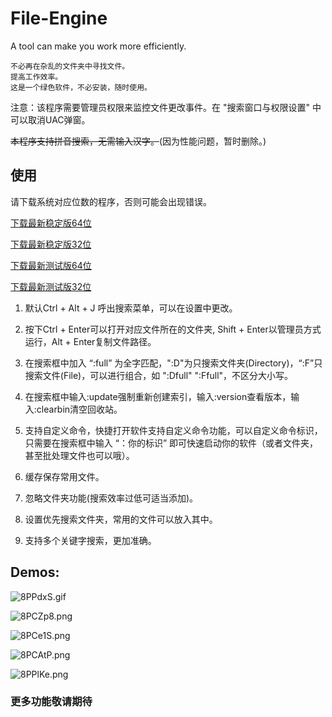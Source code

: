 # File-Engine
A tool can make you work more efficiently.

    不必再在杂乱的文件夹中寻找文件。
    提高工作效率。
    这是一个绿色软件，不必安装，随时使用。

注意：该程序需要管理员权限来监控文件更改事件。在 "搜索窗口与权限设置" 中可以取消UAC弹窗。

~~本程序支持拼音搜索，无需输入汉字。~~(因为性能问题，暂时删除。)
## 使用
请下载系统对应位数的程序，否则可能会出现错误。

[下载最新稳定版64位](https://github.com/XUANXUQAQ/File-Engine/releases/download/1.6/File-Engine-x64.V1.6.rar)

[下载最新稳定版32位](https://github.com/XUANXUQAQ/File-Engine/releases/download/1.6/File-Engine-x86.V1.6.rar)

[下载最新测试版64位](https://github.com/XUANXUQAQ/File-Engine/releases/download/1.7-pre/File-Engine-x64.V1.7.rar)

[下载最新测试版32位](https://github.com/XUANXUQAQ/File-Engine/releases/download/1.7-pre/File-Engine-x86.V1.7.rar)
1. 默认Ctrl + Alt + J 呼出搜索菜单，可以在设置中更改。

2. 按下Ctrl + Enter可以打开对应文件所在的文件夹, Shift + Enter以管理员方式运行，Alt + Enter复制文件路径。

3. 在搜索框中加入 “:full” 为全字匹配，":D"为只搜索文件夹(Directory)，“:F”只搜索文件(File)，可以进行组合，如 ":Dfull"  ":Ffull"，不区分大小写。

4. 在搜索框中输入:update强制重新创建索引，输入:version查看版本，输入:clearbin清空回收站。

5. 支持自定义命令，快捷打开软件支持自定义命令功能，可以自定义命令标识，只需要在搜索框中输入 “：你的标识” 即可快速启动你的软件（或者文件夹，甚至批处理文件也可以哦）。

6. 缓存保存常用文件。

7. 忽略文件夹功能(搜索效率过低可适当添加)。

8. 设置优先搜索文件夹，常用的文件可以放入其中。

9. 支持多个关键字搜索，更加准确。

## Demos:
![8PPdxS.gif](https://s2.ax1x.com/2020/03/10/8PPdxS.gif)

![8PCZp8.png](https://s2.ax1x.com/2020/03/10/8PCZp8.png)

![8PCe1S.png](https://s2.ax1x.com/2020/03/10/8PCe1S.png)

![8PCAtP.png](https://s2.ax1x.com/2020/03/10/8PCAtP.png)
 
 ![8PPlKe.png](https://s2.ax1x.com/2020/03/10/8PPlKe.png)
### 更多功能敬请期待
    
   

